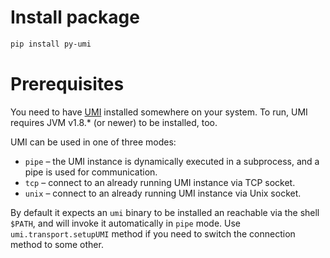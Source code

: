 # Install package
 
```bash
pip install py-umi
```


# Prerequisites

You need to have [UMI](https://kb.universablockchain.com/umi_protocol/98) installed somewhere on your system.
To run, UMI requires JVM v1.8.* (or newer) to be installed, too.

UMI can be used in one of three modes:

* `pipe` – the UMI instance is dynamically executed in a subprocess, and a pipe is used for communication.
* `tcp` – connect to an already running UMI instance via TCP socket.
* `unix` – connect to an already running UMI instance via Unix socket.

 By default it expects an `umi` binary to be installed an reachable via the shell `$PATH`, and will invoke it automatically in `pipe` mode.
 Use `umi.transport.setupUMI` method if you need to switch the connection method to some other.

